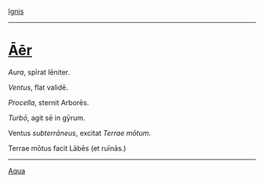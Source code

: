[Ignis](./005-ignis.md)

---

# [Āēr](https://www.archive.org/stream/cu31924032499455#page/n49/mode/1up)

*Aura*, spīrat lēniter.

*Ventus*, flat validē.

*Procella*, sternit Arborēs.

*Turbō*, agit sē in gȳrum.

Ventus *subterrāneus*, excitat *Terrae mōtum*.

Terrae mōtus facit Lābēs (et ruīnās.)

---

[Aqua](./007-aqua.md)
